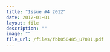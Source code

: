 ```yaml
---
title: "Issue #4 2012"
date: 2012-01-01
layout: file
description: ""
image: ""
file_url: /files/fbb050485_u7081.pdf
---
```

